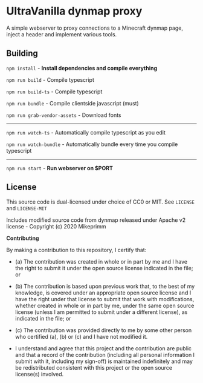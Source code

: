 UltraVanilla dynmap proxy
===

A simple webserver to proxy connections to a Minecraft dynmap page, inject a header and implement various tools.

Building
---

`npm install` - **Install dependencies and compile everything**

`npm run build` - Compile typescript

`npm run build-ts` - Compile typescript

`npm run bundle` - Compile clientside javascript (must)

`npm run grab-vendor-assets` - Download fonts

---

`npm run watch-ts` - Automatically compile typescript as you edit

`npm run watch-bundle` - Automatically bundle every time you compile typescript

---

`npm run start` - **Run webserver on $PORT**

License
---

This source code is dual-licensed under choice of CC0 or MIT. See `LICENSE` and `LICENSE-MIT`

Includes modified source code from dynmap released under Apache v2 license - Copyright (c) 2020 Mikeprimm

**Contributing**

By making a contribution to this repository, I certify that:

- (a) The contribution was created in whole or in part by me and I have the right to submit it under the open source license indicated in the file; or

- (b) The contribution is based upon previous work that, to the best of my knowledge, is covered under an appropriate open source license and I have the right under that license to submit that work with modifications, whether created in whole or in part by me, under the same open source license (unless I am permitted to submit under a different license), as indicated in the file; or

- (c) The contribution was provided directly to me by some other person who certified (a), (b) or (c) and I have not modified it.

- I understand and agree that this project and the contribution are public and that a record of the contribution (including all personal information I submit with it, including my sign-off) is maintained indefinitely and may be redistributed consistent with this project or the open source license(s) involved.
